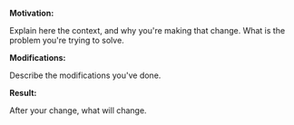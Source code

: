 **Motivation:**

Explain here the context, and why you're making that change. What is the problem you're trying to solve.

**Modifications:**

Describe the modifications you've done.

**Result:**

After your change, what will change.